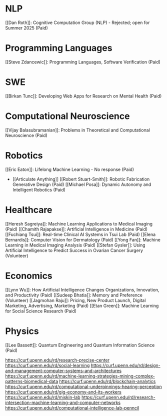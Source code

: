 # NLP
[[Dan Roth]]: Cognitive Computation Group (NLP) - Rejected; open for Summer 2025 (Paid)

# Programming Languages
[[Steve Zdancewic]]: Programming Languages, Software Verification (Paid)

# SWE
[[Birkan Tunc]]: Developing Web Apps for Research on Mental Health (Paid)
# Computational Neuroscience
[[Vijay Balasubramanian]]: Problems in Theoretical and Computational Neuroscience (Paid)

# Robotics
[[Eric Eaton]]: Lifelong Machine Learning - No response (Paid)
- [[Articulate Anything]]
[[Robert Stuart-Smith]]: Robotic Fabrication Generative Design (Paid)
[[Michael Posa]]: Dynamic Autonomy and Intelligent Robotics (Paid)
# Healthcare
[[Heresh Sagreiya]]: Machine Learning Applications to Medical Imaging (Paid)
[[Chamith Rajapakse]]: Artificial Intelligence in Medicine (Paid)
[[Fuchiang Tsui]]: Real-time Clinical AI Systems in Tsui Lab (Paid)
[[Elena Bernardis]]: Computer Vision for Dermatology (Paid)
[[Yong Fan]]: Machine Learning in Medical Imaging Analysis (Paid)
[[Stefan Gysler]]: Using Artificial Intelligence to Predict Success in Ovarian Cancer Surgery (Volunteer)
# Economics
[[Lynn Wu]]: How Artificial Intelligence Changes Organizations, Innovation, and Productivity (Paid)
[[Sudeep Bhatia]]: Memory and Preference (Volunteer)
[[Jagmohan Raju]]: Pricing, New Product Launch, Digital Marketing, Advertising, Marketing (Paid)
[[Etan Green]]: Machine Learning for Social Science Research (Paid)
# Physics
[[Lee Bassett]]: Quantum Engineering and Quantum Information Science (Paid)

https://curf.upenn.edu/rd/research-precise-center
https://curf.upenn.edu/rd/social-learning
https://curf.upenn.edu/rd/design-and-management-computer-systems-and-architectures
https://curf.upenn.edu/rd/machine-learning-strategies-mining-complex-patterns-biomedical-data
https://curf.upenn.edu/rd/blockchain-analytics
https://curf.upenn.edu/rd/computational-underpinnings-hearing-perception
https://curf.upenn.edu/rd/gig-economy-and-its-workers
https://curf.upenn.edu/rd/miskin-lab
https://curf.upenn.edu/rd/research-intersection-machine-learning-and-computer-networks
https://curf.upenn.edu/rd/computational-intelligence-lab-penncil
